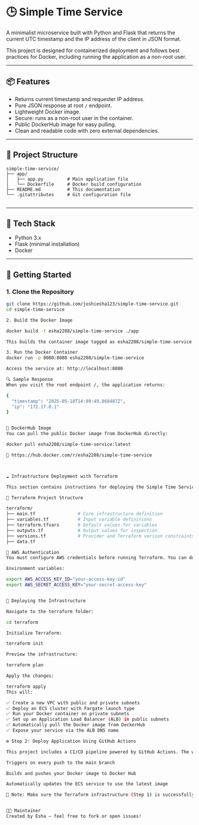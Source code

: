# 🕒 Simple Time Service

A minimalist microservice built with Python and Flask that returns the current UTC timestamp and the IP address of the client in JSON format.

This project is designed for containerized deployment and follows best practices for Docker, including running the application as a non-root user.

---

## 📦 Features

- Returns current timestamp and requester IP address.
- Pure JSON response at root `/` endpoint.
- Lightweight Docker image.
- Secure: runs as a non-root user in the container.
- Public DockerHub image for easy pulling.
- Clean and readable code with zero external dependencies.

---

## 📂 Project Structure

```
simple-time-service/  
├── app/               
│   ├── app.py         # Main application file  
│   └── Dockerfile     # Docker build configuration  
├── README.md          # This documentation  
└── .gitattributes     # Git configuration file  
 

```



---

## 🔧 Tech Stack

- Python 3.x
- Flask (minimal installation)
- Docker

---

## 🚀 Getting Started

### 1. Clone the Repository

```bash
git clone https://github.com/joshiesha123/simple-time-service.git
cd simple-time-service

2. Build the Docker Image

docker build -t esha2208/simple-time-service ./app

This builds the container image tagged as esha2208/simple-time-service.

3. Run the Docker Container
docker run -p 8080:8080 esha2208/simple-time-service

Access the service at: http://localhost:8080

🔍 Sample Response
When you visit the root endpoint /, the application returns:

{
  "timestamp": "2025-05-18T14:09:49.868487Z",
  "ip": "172.17.0.1"
}


🐳 DockerHub Image
You can pull the public Docker image from DockerHub directly:

docker pull esha2208/simple-time-service:latest

🔗 https://hub.docker.com/r/esha2208/simple-time-service



☁️ Infrastructure Deployment with Terraform

This section contains instructions for deploying the Simple Time Service on AWS using ECS Fargate and Terraform.

📁 Terraform Project Structure

terraform/
├── main.tf                # Core infrastructure definition
├── variables.tf           # Input variable definitions
├── terraform.tfvars       # Default values for variables
├── outputs.tf             # Output values for inspection
├── versions.tf            # Provider and Terraform version constraints
├── data.tf            

🔐 AWS Authentication
You must configure AWS credentials before running Terraform. You can do so via:

Environment variables:

export AWS_ACCESS_KEY_ID="your-access-key-id"
export AWS_SECRET_ACCESS_KEY="your-secret-access-key"


🚀 Deploying the Infrastructure

Navigate to the terraform folder:

cd terraform

Initialize Terraform:

terraform init

Preview the infrastructure:

terraform plan

Apply the changes:

terraform apply
This will:

✅ Create a new VPC with public and private subnets
✅ Deploy an ECS cluster with Fargate launch type
✅ Run your Docker container on private subnets
✅ Set up an Application Load Balancer (ALB) in public subnets
✅ Automatically pull the Docker image from DockerHub
✅ Expose your service via the ALB DNS name

⚙️ Step 2: Deploy Application Using GitHub Actions

This project includes a CI/CD pipeline powered by GitHub Actions. The workflow:

Triggers on every push to the main branch

Builds and pushes your Docker image to Docker Hub

Automatically updates the ECS service to use the latest image

📌 Note: Make sure the Terraform infrastructure (Step 1) is successfully deployed before triggering the GitHub Actions workflow. The ECS cluster, ALB, and related resources must already exist for the deployment to succeed.


🧑‍💻 Maintainer
Created by Esha — feel free to fork or open issues!
